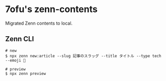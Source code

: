 # 7ofu's zenn-contents

Migrated Zenn contents to local.

## Zenn CLI

```shell
# new 
$ npx zenn new:article --slug 記事のスラッグ --title タイトル --type tech --emoji 🦈

# preview
$ npx zenn preview 
```